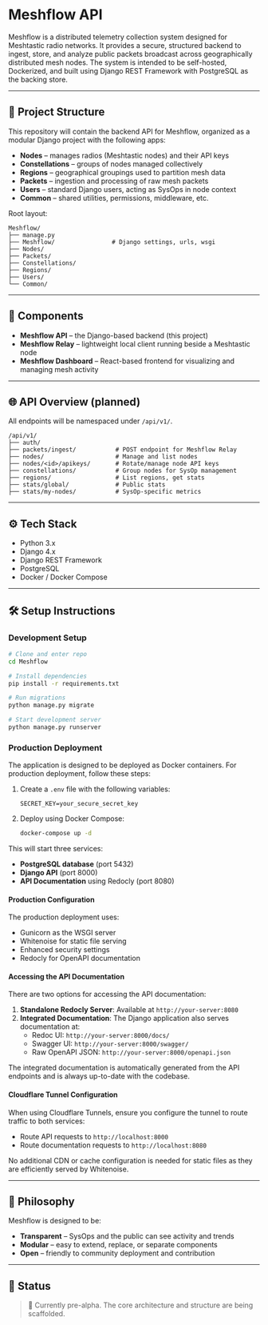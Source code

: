 # Meshflow API

Meshflow is a distributed telemetry collection system designed for Meshtastic radio networks. It provides a secure,
structured backend to ingest, store, and analyze public packets broadcast across geographically distributed mesh nodes.
The system is intended to be self-hosted, Dockerized, and built using Django REST Framework with PostgreSQL as the
backing store.

---

## 🔧 Project Structure

This repository will contain the backend API for Meshflow, organized as a modular Django project with the following
apps:

- **Nodes** – manages radios (Meshtastic nodes) and their API keys
- **Constellations** – groups of nodes managed collectively
- **Regions** – geographical groupings used to partition mesh data
- **Packets** – ingestion and processing of raw mesh packets
- **Users** – standard Django users, acting as SysOps in node context
- **Common** – shared utilities, permissions, middleware, etc.

Root layout:

```
Meshflow/
├── manage.py
├── Meshflow/                # Django settings, urls, wsgi
├── Nodes/
├── Packets/
├── Constellations/
├── Regions/
├── Users/
└── Common/
```

---

## 🚀 Components

- **Meshflow API** – the Django-based backend (this project)
- **Meshflow Relay** – lightweight local client running beside a Meshtastic node
- **Meshflow Dashboard** – React-based frontend for visualizing and managing mesh activity

---

## 🌐 API Overview (planned)

All endpoints will be namespaced under `/api/v1/`.

```
/api/v1/
├── auth/
├── packets/ingest/           # POST endpoint for Meshflow Relay
├── nodes/                    # Manage and list nodes
├── nodes/<id>/apikeys/       # Rotate/manage node API keys
├── constellations/           # Group nodes for SysOp management
├── regions/                  # List regions, get stats
├── stats/global/             # Public stats
├── stats/my-nodes/           # SysOp-specific metrics
```

---

## ⚙️ Tech Stack

- Python 3.x
- Django 4.x
- Django REST Framework
- PostgreSQL
- Docker / Docker Compose

---

## 🛠️ Setup Instructions

### Development Setup

```bash
# Clone and enter repo
cd Meshflow

# Install dependencies
pip install -r requirements.txt

# Run migrations
python manage.py migrate

# Start development server
python manage.py runserver
```

### Production Deployment

The application is designed to be deployed as Docker containers. For production deployment, follow these steps:

1. Create a `.env` file with the following variables:
   ```
   SECRET_KEY=your_secure_secret_key
   ```

2. Deploy using Docker Compose:
   ```bash
   docker-compose up -d
   ```

This will start three services:
- **PostgreSQL database** (port 5432)
- **Django API** (port 8000)
- **API Documentation** using Redocly (port 8080)

#### Production Configuration

The production deployment uses:
- Gunicorn as the WSGI server
- Whitenoise for static file serving
- Enhanced security settings
- Redocly for OpenAPI documentation

#### Accessing the API Documentation

There are two options for accessing the API documentation:

1. **Standalone Redocly Server**: Available at `http://your-server:8080`
2. **Integrated Documentation**: The Django application also serves documentation at:
   - Redoc UI: `http://your-server:8000/docs/`
   - Swagger UI: `http://your-server:8000/swagger/`
   - Raw OpenAPI JSON: `http://your-server:8000/openapi.json`

The integrated documentation is automatically generated from the API endpoints and is always up-to-date with the codebase.

#### Cloudflare Tunnel Configuration

When using Cloudflare Tunnels, ensure you configure the tunnel to route traffic to both services:
- Route API requests to `http://localhost:8000`
- Route documentation requests to `http://localhost:8080`

No additional CDN or cache configuration is needed for static files as they are efficiently served by Whitenoise.

---

## 🧭 Philosophy

Meshflow is designed to be:

- **Transparent** – SysOps and the public can see activity and trends
- **Modular** – easy to extend, replace, or separate components
- **Open** – friendly to community deployment and contribution

---

## 📌 Status

> 🧪 Currently pre-alpha. The core architecture and structure are being scaffolded.
